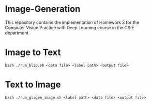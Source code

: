 # Image-Generation
This repository contains the implementation of Homework 3 for the Computer Vision Practice with Deep Learning  course in the CSIE department.
# Image to Text
```
bash ./run_blip.sh <data file> <label path> <output file>
```
# Text to Image
```
bash ./run_gligen_image.sh <label path> <data file> <output file>
```
